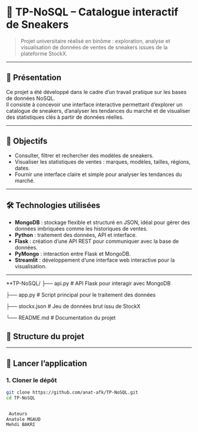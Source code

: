 # 🧠 TP-NoSQL – Catalogue interactif de Sneakers

> Projet universitaire réalisé en binôme : exploration, analyse et visualisation de données de ventes de sneakers issues de la plateforme StockX.

---

## 📌 Présentation

Ce projet a été développé dans le cadre d’un travail pratique sur les bases de données NoSQL.  
Il consiste à concevoir une interface interactive permettant d’explorer un catalogue de sneakers, d’analyser les tendances du marché et de visualiser des statistiques clés à partir de données réelles.

---

## 🎯 Objectifs

- Consulter, filtrer et rechercher des modèles de sneakers.
- Visualiser les statistiques de ventes : marques, modèles, tailles, régions, dates.
- Fournir une interface claire et simple pour analyser les tendances du marché.

---

## 🛠️ Technologies utilisées

- **MongoDB** : stockage flexible et structuré en JSON, idéal pour gérer des données imbriquées comme les historiques de ventes.
- **Python** : traitement des données, API et interface.
- **Flask** : création d’une API REST pour communiquer avec la base de données.
- **PyMongo** : interaction entre Flask et MongoDB.
- **Streamlit** : développement d’une interface web interactive pour la visualisation.

---
**TP-NoSQL/
├── api.py # API Flask pour interagir avec MongoDB

├── app.py # Script principal pour le traitement des données

├── stockx.json # Jeu de données brut issu de StockX

└── README.md # Documentation du projet
## 📁 Structure du projet


---

## 🚀 Lancer l’application

### 1. Cloner le dépôt

```bash
git clone https://github.com/anat-afk/TP-NoSQL.git
cd TP-NoSQL


 Auteurs
Anatole MGAUD
Mehdi BAKRI

